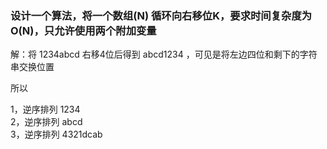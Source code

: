 ### 设计一个算法，将一个数组(N) 循环向右移位K，要求时间复杂度为O(N)，只允许使用两个附加变量

解：将 1234abcd 右移4位后得到 abcd1234 ，可见是将左边四位和剩下的字符串交换位置

所以

1，逆序排列 1234<br>
2，逆序排列 abcd<br>
3，逆序排列 4321dcab<br>